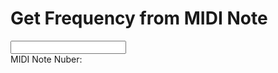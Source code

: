 <!DOCTYPE html>
<html>
<head>
<title>MIDI-Finder</title>
</head>
<body>

<h1>Get Frequency from MIDI Note</h1>
<form>
<input type = "number" id = "note"><br>
MIDI Note Nuber:
</form>
<script>
    document.getElementById("Number").addEventListener("input");
</script>

</body>
</html>